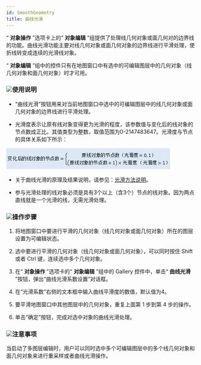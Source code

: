 ```yaml
---
id: SmoothGeometry
title: 曲线光滑  
---  
```

 “ **对象操作** ”选项卡上的“ **对象编辑**
”组提供了处理线几何对象或面几何对的边界线的功能。曲线光滑功能主要对线几何对象或面几何对象的边界线进行平滑处理，使折线转变成连续的光滑线对象。

 “ **对象编辑** ”组中的控件只有在地图窗口中有选中的可编辑图层中的几何对象（线几何对象和面几何对象）时才可用。



 ### ![](../../../img/read.gif)使用说明



   * “曲线光滑”按钮用来对当前地图窗口中选中的可编辑图层中的线几何对象或面几何对象的边界线进行平滑处理。

   * 光滑度表示让原有线对象变得更为光滑的程度，该参数值与变化后的线对象的节点数成正比。其值类型为整数，取值范围为0-2147483647。光滑度与节点的具体关系如下所示： 
   
![](img/flattingParam.png)  
 
   * 关于曲线光滑的原理及结果说明，请参见：[光滑方法说明](../../Vector/SmoothMeth)。

   * 参与光滑处理的线对象必须是具有3个以上（含3个）节点的线对象。因为两点直线就是一个光滑的线，无需光滑处理。





 ### ![](../../../img/read.gif)操作步骤



   1. 将地图窗口中要进行平滑的几何对象（线几何对象或面几何对象）所在的图层设置为可编辑状态。

   2. 选中要进行平滑的几何对象（线几何对象或面几何对象），可以同时按住 Shift 或者 Ctrl 键，连续选中多个几何对象。

   3. 在“ **对象操作** ”选项卡的“ **对象编辑** ”组中的 Gallery 控件中，单击“ **曲线光滑**
”按钮，弹出“曲线光滑系数设置”对话框。

   4. 在“光滑系数”右侧的文本框中输入曲线平滑度的数值，默认值为4。

   5. 要平滑地图窗口中其他图层中的几何对象，重复上面第 1 步到第 4 步的操作。

   6. 单击“确定”按钮，完成对选中对象的曲线光滑处理。





 ### ![](../../../img/note.png)注意事项



 当启动了多图层编辑时，用户可以同时选中多个可编辑图层中的多个线几何对象和面几何对象来进行重采样或者曲线光滑操作。



